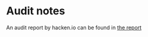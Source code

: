 # Audit notes

An audit report by hacken.io can be found in [the report](https://wp.hacken.io/wp-content/uploads/2023/05/LunarCRUSH_SC-Audit-Report_03052023_SA-1204.pdf)
